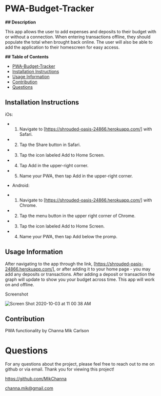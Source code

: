 # PWA-Budget-Tracker

**## Description**

This app allows the user to add expenses and deposits to their budget with or without a connection. When entering transactions offline, they should populate the total when brought back online. The user will also be able to add the application to their homescreen for easy access.

**## Table of Contents**

- [PWA-Budget-Tracker](#pwa-budget-tracker)
- [Installation Instructions](#installation-instructions)
- [Usage Information](#usage-information)
- [Contribution](#contribution)
- [Questions](#questions)

## Installation Instructions

iOs:

- 1. Navigate to [https://shrouded-oasis-24866.herokuapp.com/] with Safari.

- 2. Tap the Share button in Safari.

- 3. Tap the icon labeled Add to Home Screen.

- 4. Tap Add in the upper-right corner.

- 5. Name your PWA, then tap Add in the upper-right corner.

- Android:

- 1. Navigate to [https://shrouded-oasis-24866.herokuapp.com/] with Chrome.

- 2. Tap the menu button in the upper right corner of Chrome.

- 3. Tap the icon labeled Add to Home Screen.

- 4. Name your PWA, then tap Add below the promp.

## Usage Information

After navigating to the app through the link, [https://shrouded-oasis-24866.herokuapp.com/], or after adding it to your home page - you may add any deposits or transactions. After adding a deposit or transaction the graph will update to show you your budget across time. This app will work on and offline.

Screenshot

![Screen Shot 2020-10-03 at 11 00 38 AM](https://user-images.githubusercontent.com/61893686/95024374-9f9dc780-0650-11eb-9547-c8630049c517.png)

## Contribution

PWA functionality by Channa Mik Carlson

# Questions

For any questions about the project, please feel free to reach out to me on github or via email. Thank you for viewing this project!

https://github.com/MikChanna

channa.mik@gmail.com
